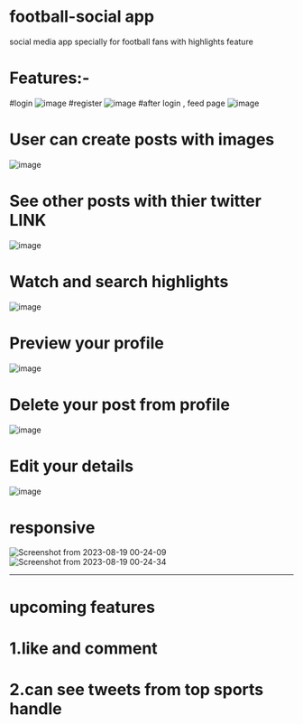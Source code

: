 # football-social app 
 social media app specially for football fans with highlights feature
 
# Features:-
#login
![image](https://user-images.githubusercontent.com/97244608/222270541-3229863f-ea74-4aba-a694-c3b9f2569d5f.png)
#register
![image](https://user-images.githubusercontent.com/97244608/222270357-973405ab-3d3f-4145-a8b9-ecaf289fc8e2.png)
#after login , feed page
![image](https://user-images.githubusercontent.com/97244608/222270844-b71b3773-5023-4d66-a642-eed2c9d6e69a.png)
# User can create posts with images 
![image](https://user-images.githubusercontent.com/97244608/221432138-cecfc434-cc7b-48ff-8d4c-c6c71671ad3d.png)
# See other posts with thier twitter LINK
 ![image](https://user-images.githubusercontent.com/97244608/221432293-82c91ac0-e1f1-4ef2-abc1-18297f73473a.png)
# Watch and search highlights 
![image](https://user-images.githubusercontent.com/97244608/221432455-fc0ba3b4-ea25-4cb5-ba18-0c6a0601bbd5.png)
# Preview your profile
![image](https://user-images.githubusercontent.com/97244608/222271114-a53a2dfd-640b-4bc7-bba9-22e5225a9b37.png)
# Delete your post from profile 
![image](https://user-images.githubusercontent.com/97244608/221432592-3dd66b28-095b-4ff7-8734-a5bee98412f2.png)
# Edit your details
![image](https://user-images.githubusercontent.com/97244608/221432637-79803bf7-0c6a-4a23-8224-835ca8b10271.png)
# responsive
![Screenshot from 2023-08-19 00-24-09](https://github.com/Ayush0054/football-social/assets/97244608/a58b7f60-7b5f-4690-91bc-6c23c1bbcfeb)
![Screenshot from 2023-08-19 00-24-34](https://github.com/Ayush0054/football-social/assets/97244608/4fa2bf3d-19a1-44ff-a91c-e6dd6f4aa56e)


----------------------------------------------------------------------------------------------------------------------------------------------------------
#  upcoming features 
# 1.like and comment
# 2.can see tweets from top sports handle
